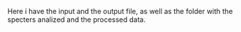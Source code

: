 Here i have the input and the output file, as well as the folder with the specters analized and the processed data.
